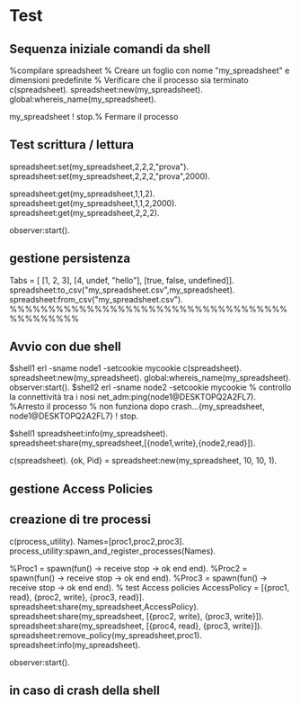 # Test

## Sequenza iniziale comandi da shell

%compilare spreadsheet % Creare un foglio con nome "my_spreadsheet" e dimensioni predefinite % Verificare che il processo sia terminato
c(spreadsheet).
spreadsheet:new(my_spreadsheet).
global:whereis_name(my_spreadsheet).

my_spreadsheet ! stop.% Fermare il processo

## Test scrittura / lettura

spreadsheet:set(my_spreadsheet,2,2,2,"prova").
spreadsheet:set(my_spreadsheet,2,2,2,"prova",2000).

spreadsheet:get(my_spreadsheet,1,1,2).
spreadsheet:get(my_spreadsheet,1,1,2,2000).
spreadsheet:get(my_spreadsheet,2,2,2).

observer:start().

## gestione persistenza

Tabs = [    [1, 2, 3],    [4, undef, "hello"],    [true, false, undefined]].
spreadsheet:to_csv("my_spreadsheet.csv",my_spreadsheet).
spreadsheet:from_csv("my_spreadsheet.csv").
%%%%%%%%%%%%%%%%%%%%%%%%%%%%%%%%%%%%%%%%%%%%%

## Avvio con due shell

$shell1
erl -sname node1 -setcookie mycookie
c(spreadsheet).
spreadsheet:new(my_spreadsheet).
global:whereis_name(my_spreadsheet).
observer:start().
$shell2
erl -sname node2 -setcookie mycookie
% controllo la connettività tra i nosi
net_adm:ping(node1@DESKTOPQ2A2FL7).
%Arresto il processo
% non funziona dopo crash...{my_spreadsheet, node1@DESKTOPQ2A2FL7} ! stop.

$shell1
spreadsheet:info(my_spreadsheet).
spreadsheet:share(my_spreadsheet,[{node1,write},{node2,read}]).

c(spreadsheet).
{ok, Pid} = spreadsheet:new(my_spreadsheet, 10, 10, 1).

## gestione Access Policies

## creazione di tre processi

c(process_utility).
Names=[proc1,proc2,proc3].
process_utility:spawn_and_register_processes(Names).

%Proc1 = spawn(fun() -> receive stop -> ok end end).
%Proc2 = spawn(fun() -> receive stop -> ok end end).
%Proc3 = spawn(fun() -> receive stop -> ok end end).
% test Access policies
AccessPolicy = [{proc1, read}, {proc2, write}, {proc3, read}].
spreadsheet:share(my_spreadsheet,AccessPolicy).
spreadsheet:share(my_spreadsheet, [{proc2, write}, {proc3, write}]).
spreadsheet:share(my_spreadsheet, [{proc4, read}, {proc3, write}]).
spreadsheet:remove_policy(my_spreadsheet,proc1).
spreadsheet:info(my_spreadsheet).

observer:start().

## in caso di crash della shell



